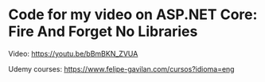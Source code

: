 # Code for my video on ASP.NET Core: Fire And Forget No Libraries

Video: https://youtu.be/bBmBKN_ZVUA

Udemy courses: https://www.felipe-gavilan.com/cursos?idioma=eng
